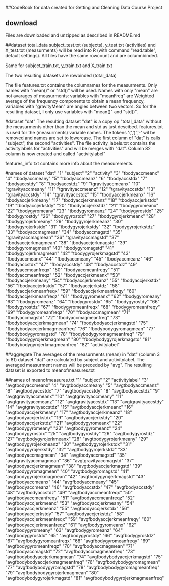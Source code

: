 ##CodeBook for data created for Getting and Cleaning Data Course Project

## download
Files are downloaded and unzipped as described in README.md

##dataset total_data
subject_test.txt (subjects), y_test.txt (activities) and X_test.txt (measurments) will be read into R (with command 
"read.table", default settings). All files have the same rowcount and are columnbinded. 

Same for subject_train.txt, y_train.txt and X_train.txt

The two resulting datasets are rowbinded (total_data)

The file features.txt contains the columnames for the measurments. Only names with "mean()" or "std()" will be used. 
Names with only "mean" are not avarages of measurments: variables with "meanFreq" are Weighted average 
of the frequency components to obtain a mean frequency, variables with "gravityMean" are angles between two vectors. So for the resulting dataset, 
I only use variables with "mean()" and "std()". 

#dataset "dat"
The resulting dataset "dat" is a copy op "total_data" without the measurments other than the mean and std as just descibed.
features.txt is used for the (measurments) variable names. The tokens '(',')','-' wil be removed and names are set to lowercase. 
The first column of "dat" is calls "subject", the second "activities".
The file activity_labels.txt contains the activitylabels for "activities" and will be merges with "dat". Column 82 column is now created and called "activitylabel" 

features_info.txt contains more info about the measurements. 

#names of dataset "dat"
"1" "subject"
"2" "activity"
"3" "tbodyaccmeanx"
"4" "tbodyaccmeany"
"5" "tbodyaccmeanz"
"6" "tbodyaccstdx"
"7" "tbodyaccstdy"
"8" "tbodyaccstdz"
"9" "tgravityaccmeanx"
"10" "tgravityaccmeany"
"11" "tgravityaccmeanz"
"12" "tgravityaccstdx"
"13" "tgravityaccstdy"
"14" "tgravityaccstdz"
"15" "tbodyaccjerkmeanx"
"16" "tbodyaccjerkmeany"
"17" "tbodyaccjerkmeanz"
"18" "tbodyaccjerkstdx"
"19" "tbodyaccjerkstdy"
"20" "tbodyaccjerkstdz"
"21" "tbodygyromeanx"
"22" "tbodygyromeany"
"23" "tbodygyromeanz"
"24" "tbodygyrostdx"
"25" "tbodygyrostdy"
"26" "tbodygyrostdz"
"27" "tbodygyrojerkmeanx"
"28" "tbodygyrojerkmeany"
"29" "tbodygyrojerkmeanz"
"30" "tbodygyrojerkstdx"
"31" "tbodygyrojerkstdy"
"32" "tbodygyrojerkstdz"
"33" "tbodyaccmagmean"
"34" "tbodyaccmagstd"
"35" "tgravityaccmagmean"
"36" "tgravityaccmagstd"
"37" "tbodyaccjerkmagmean"
"38" "tbodyaccjerkmagstd"
"39" "tbodygyromagmean"
"40" "tbodygyromagstd"
"41" "tbodygyrojerkmagmean"
"42" "tbodygyrojerkmagstd"
"43" "fbodyaccmeanx"
"44" "fbodyaccmeany"
"45" "fbodyaccmeanz"
"46" "fbodyaccstdx"
"47" "fbodyaccstdy"
"48" "fbodyaccstdz"
"49" "fbodyaccmeanfreqx"
"50" "fbodyaccmeanfreqy"
"51" "fbodyaccmeanfreqz"
"52" "fbodyaccjerkmeanx"
"53" "fbodyaccjerkmeany"
"54" "fbodyaccjerkmeanz"
"55" "fbodyaccjerkstdx"
"56" "fbodyaccjerkstdy"
"57" "fbodyaccjerkstdz"
"58" "fbodyaccjerkmeanfreqx"
"59" "fbodyaccjerkmeanfreqy"
"60" "fbodyaccjerkmeanfreqz"
"61" "fbodygyromeanx"
"62" "fbodygyromeany"
"63" "fbodygyromeanz"
"64" "fbodygyrostdx"
"65" "fbodygyrostdy"
"66" "fbodygyrostdz"
"67" "fbodygyromeanfreqx"
"68" "fbodygyromeanfreqy"
"69" "fbodygyromeanfreqz"
"70" "fbodyaccmagmean"
"71" "fbodyaccmagstd"
"72" "fbodyaccmagmeanfreq"
"73" "fbodybodyaccjerkmagmean"
"74" "fbodybodyaccjerkmagstd"
"75" "fbodybodyaccjerkmagmeanfreq"
"76" "fbodybodygyromagmean"
"77" "fbodybodygyromagstd"
"78" "fbodybodygyromagmeanfreq"
"79" "fbodybodygyrojerkmagmean"
"80" "fbodybodygyrojerkmagstd"
"81" "fbodybodygyrojerkmagmeanfreq"
"82" "activitylabel"
 
##aggregate
The averages of the measurments (mean) in "dat" (column 3 to 81) dataset "dat" are calculated by subject and activitylabel.
The averaged measurment names will be preceded by "avg". 
The resulting dataset is exported to meanofmeasures.txt


##names of meanofmeasures.txt
"1" "subject"
"2" "activitylabel"
"3" "avgtbodyaccmeanx"
"4" "avgtbodyaccmeany"
"5" "avgtbodyaccmeanz"
"6" "avgtbodyaccstdx"
"7" "avgtbodyaccstdy"
"8" "avgtbodyaccstdz"
"9" "avgtgravityaccmeanx"
"10" "avgtgravityaccmeany"
"11" "avgtgravityaccmeanz"
"12" "avgtgravityaccstdx"
"13" "avgtgravityaccstdy"
"14" "avgtgravityaccstdz"
"15" "avgtbodyaccjerkmeanx"
"16" "avgtbodyaccjerkmeany"
"17" "avgtbodyaccjerkmeanz"
"18" "avgtbodyaccjerkstdx"
"19" "avgtbodyaccjerkstdy"
"20" "avgtbodyaccjerkstdz"
"21" "avgtbodygyromeanx"
"22" "avgtbodygyromeany"
"23" "avgtbodygyromeanz"
"24" "avgtbodygyrostdx"
"25" "avgtbodygyrostdy"
"26" "avgtbodygyrostdz"
"27" "avgtbodygyrojerkmeanx"
"28" "avgtbodygyrojerkmeany"
"29" "avgtbodygyrojerkmeanz"
"30" "avgtbodygyrojerkstdx"
"31" "avgtbodygyrojerkstdy"
"32" "avgtbodygyrojerkstdz"
"33" "avgtbodyaccmagmean"
"34" "avgtbodyaccmagstd"
"35" "avgtgravityaccmagmean"
"36" "avgtgravityaccmagstd"
"37" "avgtbodyaccjerkmagmean"
"38" "avgtbodyaccjerkmagstd"
"39" "avgtbodygyromagmean"
"40" "avgtbodygyromagstd"
"41" "avgtbodygyrojerkmagmean"
"42" "avgtbodygyrojerkmagstd"
"43" "avgfbodyaccmeanx"
"44" "avgfbodyaccmeany"
"45" "avgfbodyaccmeanz"
"46" "avgfbodyaccstdx"
"47" "avgfbodyaccstdy"
"48" "avgfbodyaccstdz"
"49" "avgfbodyaccmeanfreqx"
"50" "avgfbodyaccmeanfreqy"
"51" "avgfbodyaccmeanfreqz"
"52" "avgfbodyaccjerkmeanx"
"53" "avgfbodyaccjerkmeany"
"54" "avgfbodyaccjerkmeanz"
"55" "avgfbodyaccjerkstdx"
"56" "avgfbodyaccjerkstdy"
"57" "avgfbodyaccjerkstdz"
"58" "avgfbodyaccjerkmeanfreqx"
"59" "avgfbodyaccjerkmeanfreqy"
"60" "avgfbodyaccjerkmeanfreqz"
"61" "avgfbodygyromeanx"
"62" "avgfbodygyromeany"
"63" "avgfbodygyromeanz"
"64" "avgfbodygyrostdx"
"65" "avgfbodygyrostdy"
"66" "avgfbodygyrostdz"
"67" "avgfbodygyromeanfreqx"
"68" "avgfbodygyromeanfreqy"
"69" "avgfbodygyromeanfreqz"
"70" "avgfbodyaccmagmean"
"71" "avgfbodyaccmagstd"
"72" "avgfbodyaccmagmeanfreq"
"73" "avgfbodybodyaccjerkmagmean"
"74" "avgfbodybodyaccjerkmagstd"
"75" "avgfbodybodyaccjerkmagmeanfreq"
"76" "avgfbodybodygyromagmean"
"77" "avgfbodybodygyromagstd"
"78" "avgfbodybodygyromagmeanfreq"
"79" "avgfbodybodygyrojerkmagmean"
"80" "avgfbodybodygyrojerkmagstd"
"81" "avgfbodybodygyrojerkmagmeanfreq"

 
